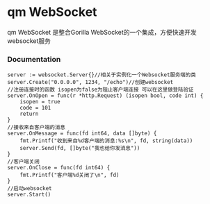 # qm WebSocket

qm WebSocket 是整合Gorilla WebSocket的一个集成，方便快速开发websocket服务


### Documentation
	
	server := websocket.Server{}//相关于实例化一个Websocket服务端的类
	server.Create("0.0.0.0", 1234, "/echo")//创建websocket
	//注册连接时的函数 isopen为false为阻止客户端连接 可以在这里做登陆验证
	server.OnOpen = func(r *http.Request) (isopen bool, code int) {
		isopen = true
		code = 101
		return
	}
	//接收来自客户端的消息
	server.OnMessage = func(fd int64, data []byte) {
		fmt.Printf("收到来自%d客户端的消息:%s\n", fd, string(data))
		server.Send(fd, []byte("我也给你发消息"))
	}
	//客户端关闭
	server.OnClose = func(fd int64) {
		fmt.Printf("客户端%d关闭了\n", fd)
	}
	//启动websocket
	server.Start()